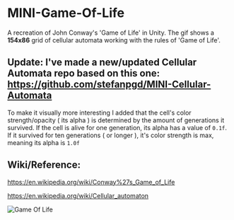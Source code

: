 # MINI-Game-Of-Life
A recreation of John Conway's 'Game of Life' in Unity.
The gif shows a **154x86** grid of cellular automata working with the rules of 'Game of Life'.

## Update: I've made a new/updated Cellular Automata repo based on this one: https://github.com/stefanpgd/MINI-Cellular-Automata

To make it visually more interesting I added that the cell's color strength/opacity ( its alpha ) is determined by the amount of generations it survived.
If the cell is alive for one generation, its alpha has a value of `0.1f`.
If it survived for ten generations ( or longer ), it's color strength is max, meaning its alpha is `1.0f`


## Wiki/Reference: 
https://en.wikipedia.org/wiki/Conway%27s_Game_of_Life

https://en.wikipedia.org/wiki/Cellular_automaton

![Game Of Life](https://user-images.githubusercontent.com/47507160/122291291-f3a5bf00-cef4-11eb-9eaf-81bf0e782332.gif)
